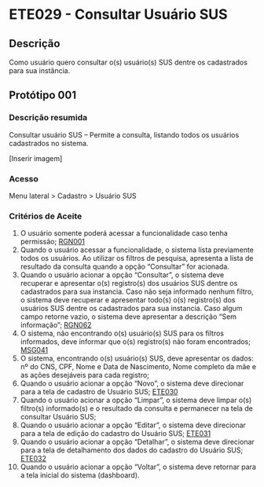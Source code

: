 # ETE029 - Consultar Usuário SUS

## Descrição
Como usuário quero consultar o(s) usuário(s) SUS dentre os cadastrados para sua instância.

## Protótipo 001

### Descrição resumida 
Consultar usuário SUS – Permite a consulta, listando todos os usuários cadastrados no sistema. 

[Inserir imagem] <!-- ![alt text](../imagens/ete-029-prot-001.png) -->

### Acesso
Menu lateral > Cadastro > Usuário SUS 

### Critérios de Aceite 
1. O usuário somente poderá acessar a funcionalidade caso tenha permissão; [RGN001](DocumentoDeRegrasv2.md#rgn001) 
2. Quando o usuário acessar a funcionalidade, o sistema lista previamente todos os usuários. Ao utilizar os filtros de pesquisa, apresenta a lista de resultado da consulta quando a opção “Consultar” for acionada.  
3. Quando o usuário acionar a opção “Consultar”, o sistema deve recuperar e apresentar o(s) registro(s) dos usuários SUS dentre os cadastrados para sua instancia. Caso não seja informado nenhum filtro, o sistema deve recuperar e apresentar todo(s) o(s) registro(s) dos usuários SUS dentre os cadastrados para sua instancia. Caso algum campo retorne vazio, o sistema deve apresentar a descrição “Sem informação”; [RGN062](DocumentoDeRegrasv2.md#rgn062) 
4. O sistema, não encontrando o(s) usuário(s) SUS para os filtros informados, deve informar que o(s) registro(s) não foram encontrados; [MSG041](DocumentoDeMensagensv2.md#msg041) 
5. O sistema, encontrando o(s) usuário(s) SUS, deve apresentar os dados: nº do CNS, CPF, Nome e Data de Nascimento, Nome completo da mãe e as ações desejáveis para cada registro;  
6. Quando o usuário acionar a opção “Novo”, o sistema deve direcionar para a tela de cadastro de Usuário SUS; [ETE030](ETE030.md)
7. Quando o usuário acionar a opção “Limpar”, o sistema deve limpar o(s) filtro(s) informado(s) e o resultado da consulta e permanecer na tela de consultar Usuário SUS;  
8. Quando o usuário acionar a opção “Editar”, o sistema deve direcionar para a tela de edição do cadastro do Usuário SUS; [ETE031](ETE031.md)
9. Quando o usuário acionar a opção “Detalhar”, o sistema deve direcionar para a tela de detalhamento dos dados do cadastro do Usuário SUS; [ETE032](ETE032.md)
10. Quando o usuário acionar a opção “Voltar”, o sistema deve retornar para a tela inicial do sistema (dashboard). 